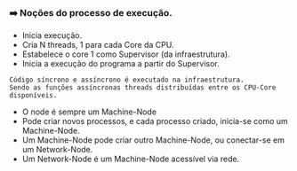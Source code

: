 ### :arrow_right: Noções do processo de execução.

- Inicia execução.
- Cria N threads, 1 para cada Core da CPU.
- Estabelece o core 1 como Supervisor (da infraestrutura).
- Inicia a execução do programa a partir do Supervisor.
```
Código síncrono e assíncrono é executado na infraestrutura.
Sendo as funções assíncronas threads distribuídas entre os CPU-Core disponíveis.
```
- O node é sempre um Machine-Node
- Pode criar novos processos, e cada processo criado, inicia-se como um Machine-Node.
- Um Machine-Node pode criar outro Machine-Node, ou conectar-se em um Network-Node.
- Um Network-Node é um Machine-Node acessível via rede.


